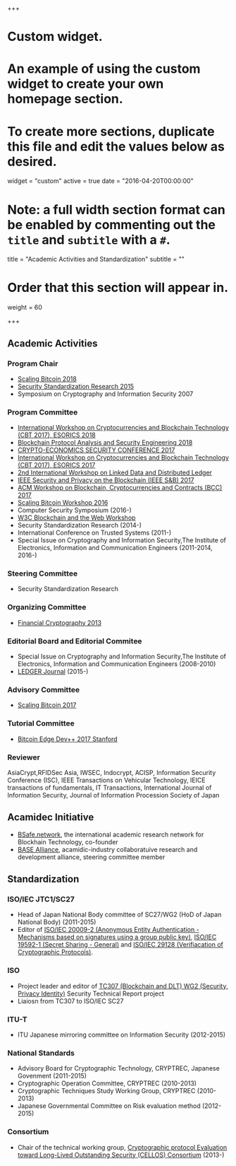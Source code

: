 +++
# Custom widget.
# An example of using the custom widget to create your own homepage section.
# To create more sections, duplicate this file and edit the values below as desired.
widget = "custom"
active = true
date = "2016-04-20T00:00:00"

# Note: a full width section format can be enabled by commenting out the `title` and `subtitle` with a `#`.
title = "Academic Activities and Standardization"
subtitle = ""

# Order that this section will appear in.
weight = 60

+++

## Academic Activities
### Program Chair
- [Scaling Bitcoin 2018](https://tokyo2018.scalingbitcoin.org)
- [Security Standardization Research 2015](http://www.springer.com/us/book/9783319271514)
- Symposium on Cryptography and Information Security 2007

### Program Committee
- [International Workshop on Cryptocurrencies and Blockchain Technology (CBT 2017), ESORICS 2018](http://deic.uab.cat/conferences/cbt/cbt2018/)
- [Blockchain Protocol Analysis and Security Engineering 2018](https://cyber.stanford.edu/bpase18)
- [CRYPTO-ECONOMICS SECURITY CONFERENCE 2017](https://cesc.io)
- [International Workshop on Cryptocurrencies and Blockchain Technology (CBT 2017), ESORICS 2017](http://www.deic.uab.cat/~jherrera/CBT/)
- [2nd International Workshop on Linked Data and Distributed Ledger](https://sites.google.com/site/lddleswc17/home)
- [IEEE Security and Privacy on the Blockchain (IEEE S&B) 2017](http://prosecco.gforge.inria.fr/ieee-blockchain2016/)
- [ACM Workshop on Blockchain, Cryptocurrencies and Contracts (BCC) 2017](https://sites.google.com/view/bcc17/home)
- [Scaling Bitcoin Workshop 2016](https://milan2016.scalingbitcoin.org)
- Computer Security Symposium (2016-)
- [W3C Blockchain and the Web Workshop](https://www.w3.org/2016/04/blockchain-workshop/)
- Security Standardization Research (2014-)
- International Conference on Trusted Systems (2011-)
- Special Issue on Cryptography and Information Security,The Institute of Electronics, Information and Communication Engineers (2011-2014, 2016-)

### Steering Committee
- Security Standardization Research

### Organizing Committee
- [Financial Cryptography 2013](https://fc13.ifca.ai)

### Editorial Board and Editorial Commitee
- Special Issue on Cryptography and Information Security,The Institute of Electronics, Information and Communication Engineers (2008-2010)
- [LEDGER Journal](https://ledgerjournal.org/ojs/index.php/ledger)  (2015-)

### Advisory Committee
- [Scaling Bitcoin 2017](https://stanford2017.scalingbitcoin.org)

### Tutorial Committee
- [Bitcoin Edge Dev++ 2017 Stanford](https://bitcoinedge.org/event/stanford-devplusplus-2017)

### Reviewer
AsiaCrypt,RFIDSec Asia, IWSEC, Indocrypt, ACISP, Information Security Conference (ISC), IEEE Transactions on Vehicular Technology, IEICE transactions of fundamentals, IT Transactions, International Journal of Information Security, Journal of Information Procession Society of Japan

## Acamidec Initiative
- [BSafe.network](http://bsafe.network), the international academic research network for Blockhain Technology, co-founder
- [BASE Alliance](http://base-alliance.org), acamidic-industry collaboratuive research and development alliance, steering committee member

## Standardization
### ISO/IEC JTC1/SC27
- Head of Japan National Body committee of SC27/WG2 (HoD of Japan National Body) (2011-2015)
- Editor of [ISO/IEC 20009-2 (Anonymous Entity Authentication - Mechanisms based on signatures using a group public key)](https://www.iso.org/standard/56913.html), [ISO/IEC 19592-1 (Secret Sharing - General)](https://www.iso.org/standard/65422.html) and [ISO/IEC 29128 (Verifiacation of Cryptographic Protocols)](https://www.iso.org/standard/45151.html).

### ISO
- Project leader and editor of [TC307 (Blockchain and DLT) WG2 (Security, Privacy Identity)](https://www.iso.org/committee/6266604.html) Security Technical Report project
- Liaiosn from TC307 to ISO/IEC SC27

### ITU-T
- ITU Japanese mirroring committee on Information Security (2012-2015)

### National Standards
- Advisory Board for Cryptographic Technology, CRYPTREC, Japanese Govenment (2011-2015)
- Cryptographic Operation Committee, CRYPTREC (2010-2013)
- Cryptographic Techniques Study Working Group, CRYPTREC (2010-2013)
- Japanese Governmental Committee on Risk evaluation method (2012-2015)

### Consortium
- Chair of the technical working group, [Cryptographic protocol Evaluation toward Long-Lived Outstanding Security (CELLOS) Consortium](https://www.cellos-consortium.org) (2013-)
